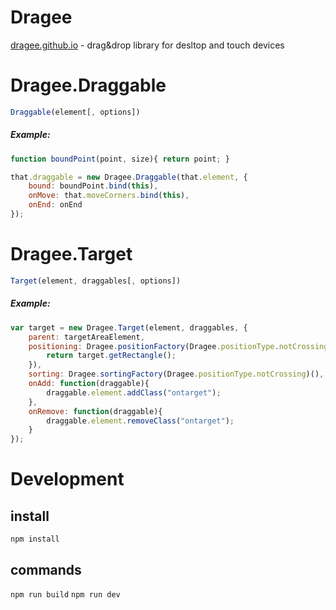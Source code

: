 # Dragee

[dragee.github.io](http://dragee.github.io) - drag&drop library for desltop and touch devices

# Dragee.Draggable
```javascript
Draggable(element[, options])
```
##### Example:
```javascript
function boundPoint(point, size){ return point; }

that.draggable = new Dragee.Draggable(that.element, {
    bound: boundPoint.bind(this),
    onMove: that.moveCorners.bind(this),
    onEnd: onEnd
});
```

# Dragee.Target
```javascript
Target(element, draggables[, options])
```

##### Example:
```javascript
var target = new Dragee.Target(element, draggables, {
    parent: targetAreaElement,
    positioning: Dragee.positionFactory(Dragee.positionType.notCrossing)(function(){
        return target.getRectangle();
    }),
    sorting: Dragee.sortingFactory(Dragee.positionType.notCrossing)(),
    onAdd: function(draggable){
        draggable.element.addClass("ontarget");
    },
    onRemove: function(draggable){
        draggable.element.removeClass("ontarget");
    }
});
```

# Development

## install
`npm install`

## commands
`npm run build`
`npm run dev`
